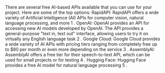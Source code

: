 There are several free AI-based APIs available that you can use for your project. Here are some of the top options:
RapidAPI: RapidAPI offers a wide variety of Artificial Intelligence (AI) APIs for computer vision, natural language processing, and more
1
.
OpenAI: OpenAI provides an API for accessing new AI models developed by OpenAI. The API provides a general-purpose "text in, text out" interface, allowing users to try it on virtually any English language task
2
.
Google Cloud: Google Cloud provides a wide variety of AI APIs with pricing tiers ranging from completely free up to $80 per month or even more depending on the service
3
.
AssemblyAI: AssemblyAI offers a free tier for their speech-to-text API, which can be used for small projects or for testing
4
.
Hugging Face: Hugging Face provides a free AI model for natural language processing
5
.
